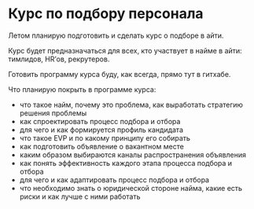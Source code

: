 # Курс по подбору персонала

Летом планирую подготовить и сделать курс о подборе в айти.

Курс будет предназначаться для всех, кто участвует в найме в айти: тимлидов, HR’ов, рекрутеров.

Готовить программу курса буду, как всегда, прямо тут в гитхабе.

Что планирую покрыть в программе курса:
- что такое найм, почему это проблема, как выработать стратегию решения проблемы
- как спроектировать процесс подбора и отбора
- для чего и как формируется профиль кандидата
- что такое EVP и по какому принципу его собирать
- как подготовить объявление о вакантном месте
- каким образом выбираются каналы распространения объявления
- как понять эффективность каждого этапа процесса подбора и отбора
- для чего и как адаптировать процесс подбора и отбора
- что необходимо знать о юридической стороне найма, какие есть риски и как лучше с ними работать





